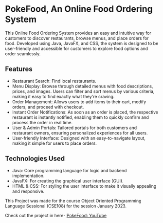 # PokeFood, An Online Food Ordering System
This Online Food Ordering System provides an easy and intuitive way for customers to discover restaurants, browse menus, and place orders for food. Developed using Java, JavaFX, and CSS, the system is designed to be user-friendly and accessible for customers to explore food options and order seamlessly.

## Features
* Restaurant Search: Find local restaurants.
* Menu Display: Browse through detailed menus with food descriptions, prices, and images. Users can filter and sort menus by various criteria, making it easy to find exactly what they're craving.
* Order Management: Allows users to add items to their cart, modify orders, and proceed with checkout.
* Instant Order Notifications: As soon as an order is placed, the respective restaurant is instantly notified, enabling them to quickly confirm and process the order in real time.
* User & Admin Portals: Tailored portals for both customers and restaurant owners, ensuring personalized experiences for all users.
* User-friendly Interface: Designed with an easy-to-navigate layout, making it simple for users to place orders.

## Technologies Used
* Java: Core programming language for logic and backend implementation.
* JavaFX: For creating the graphical user interface (GUI).
* HTML & CSS: For styling the user interface to make it visually appealing and responsive.


This Project was made for the course Object Oriented Programming Language Sessional (CSE108) for the session January 2023.

Check out the project in here-
[PokeFood: YouTube](https://youtu.be/kozuJSHq63A?si=FFxvmLQVk-JpLzHu)
